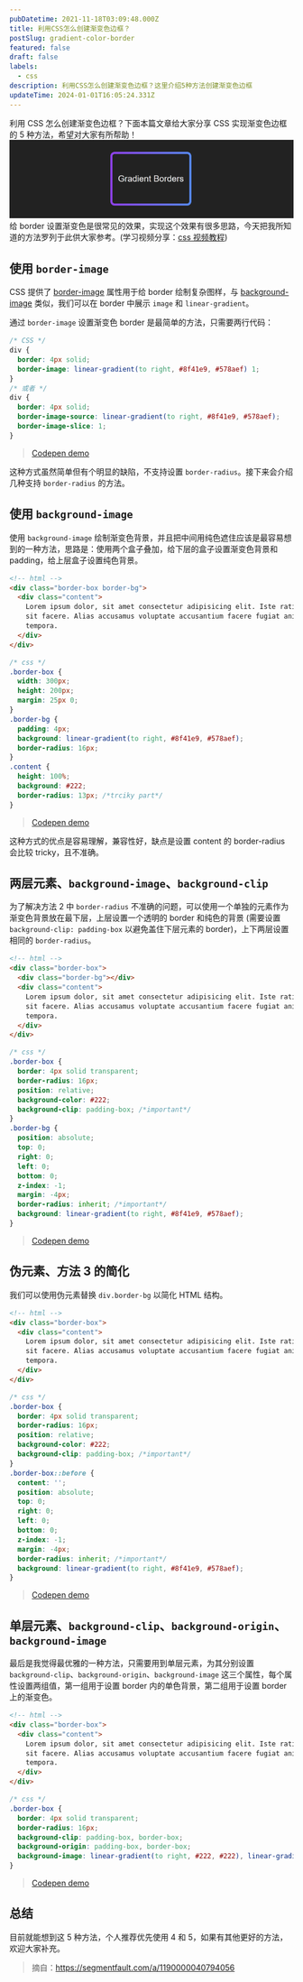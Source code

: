 ```yaml
---
pubDatetime: 2021-11-18T03:09:48.000Z
title: 利用CSS怎么创建渐变色边框？
postSlug: gradient-color-border
featured: false
draft: false
labels:
  - css
description: 利用CSS怎么创建渐变色边框？这里介绍5种方法创建渐变色边框
updateTime: 2024-01-01T16:05:24.331Z
---
```


利用 CSS 怎么创建渐变色边框？下面本篇文章给大家分享 CSS 实现渐变色边框的 5 种方法，希望对大家有所帮助！
![gradient-color-border](../../assets/images/gradient-color-border.png)
给 border 设置渐变色是很常见的效果，实现这个效果有很多思路，今天把我所知道的方法罗列于此供大家参考。(学习视频分享：[css 视频教程](https://www.php.cn/course/list/12.html))

## 使用 `border-image`

CSS 提供了 [border-image](https://developer.mozilla.org/en-US/docs/Web/CSS/border-image) 属性用于给 border 绘制复杂图样，与 [background-image](https://developer.mozilla.org/en-US/docs/Web/CSS/background-image) 类似，我们可以在 border 中展示 `image` 和 `linear-gradient`。

通过 `border-image` 设置渐变色 border 是最简单的方法，只需要两行代码：

```css
/* CSS */
div {
  border: 4px solid;
  border-image: linear-gradient(to right, #8f41e9, #578aef) 1;
}
/* 或者 */
div {
  border: 4px solid;
  border-image-source: linear-gradient(to right, #8f41e9, #578aef);
  border-image-slice: 1;
}
```

> [Codepen demo](https://codepen.io/mudontire/pen/xxLxeZw)

这种方式虽然简单但有个明显的缺陷，不支持设置 `border-radius`。接下来会介绍几种支持 `border-radius` 的方法。

## 使用 `background-image`

使用 `background-image` 绘制渐变色背景，并且把中间用纯色遮住应该是最容易想到的一种方法，思路是：使用两个盒子叠加，给下层的盒子设置渐变色背景和 padding，给上层盒子设置纯色背景。

```html
<!-- html -->
<div class="border-box border-bg">
  <div class="content">
    Lorem ipsum dolor, sit amet consectetur adipisicing elit. Iste ratione necessitatibus numquam sunt nihil quos saepe
    sit facere. Alias accusamus voluptate accusantium facere fugiat animi temporibus adipisci! Corporis, accusamus
    tempora.
  </div>
</div>
```

```css
/* css */
.border-box {
  width: 300px;
  height: 200px;
  margin: 25px 0;
}
.border-bg {
  padding: 4px;
  background: linear-gradient(to right, #8f41e9, #578aef);
  border-radius: 16px;
}
.content {
  height: 100%;
  background: #222;
  border-radius: 13px; /*trciky part*/
}
```

> [Codepen demo](https://codepen.io/mudontire/pen/ZEJEZoY)

这种方式的优点是容易理解，兼容性好，缺点是设置 content 的 border-radius 会比较 tricky，且不准确。

## 两层元素、`background-image`、`background-clip`

为了解决方法 2 中 `border-radius` 不准确的问题，可以使用一个单独的元素作为渐变色背景放在最下层，上层设置一个透明的 border 和纯色的背景 (需要设置 `background-clip: padding-box` 以避免盖住下层元素的 border)，上下两层设置相同的 `border-radius`。

```html
<!-- html -->
<div class="border-box">
  <div class="border-bg"></div>
  <div class="content">
    Lorem ipsum dolor, sit amet consectetur adipisicing elit. Iste ratione necessitatibus numquam sunt nihil quos saepe
    sit facere. Alias accusamus voluptate accusantium facere fugiat animi temporibus adipisci! Corporis, accusamus
    tempora.
  </div>
</div>
```

```css
/* css */
.border-box {
  border: 4px solid transparent;
  border-radius: 16px;
  position: relative;
  background-color: #222;
  background-clip: padding-box; /*important*/
}
.border-bg {
  position: absolute;
  top: 0;
  right: 0;
  left: 0;
  bottom: 0;
  z-index: -1;
  margin: -4px;
  border-radius: inherit; /*important*/
  background: linear-gradient(to right, #8f41e9, #578aef);
}
```

> [Codepen demo](https://codepen.io/mudontire/pen/yLoLrxL)

## 伪元素、方法 3 的简化

我们可以使用伪元素替换 `div.border-bg` 以简化 HTML 结构。

```html
<!-- html -->
<div class="border-box">
  <div class="content">
    Lorem ipsum dolor, sit amet consectetur adipisicing elit. Iste ratione necessitatibus numquam sunt nihil quos saepe
    sit facere. Alias accusamus voluptate accusantium facere fugiat animi temporibus adipisci! Corporis, accusamus
    tempora.
  </div>
</div>
```

```css
/* css */
.border-box {
  border: 4px solid transparent;
  border-radius: 16px;
  position: relative;
  background-color: #222;
  background-clip: padding-box; /*important*/
}
.border-box::before {
  content: '';
  position: absolute;
  top: 0;
  right: 0;
  left: 0;
  bottom: 0;
  z-index: -1;
  margin: -4px;
  border-radius: inherit; /*important*/
  background: linear-gradient(to right, #8f41e9, #578aef);
}
```

> [Codepen demo](https://codepen.io/mudontire/pen/JjyjVwN)

## 单层元素、`background-clip`、`background-origin`、`background-image`

最后是我觉得最优雅的一种方法，只需要用到单层元素，为其分别设置 `background-clip`、`background-origin`、`background-image` 这三个属性，每个属性设置两组值，第一组用于设置 border 内的单色背景，第二组用于设置 border 上的渐变色。

```html
<!-- html -->
<div class="border-box">
  <div class="content">
    Lorem ipsum dolor, sit amet consectetur adipisicing elit. Iste ratione necessitatibus numquam sunt nihil quos saepe
    sit facere. Alias accusamus voluptate accusantium facere fugiat animi temporibus adipisci! Corporis, accusamus
    tempora.
  </div>
</div>
```

```css
/* css */
.border-box {
  border: 4px solid transparent;
  border-radius: 16px;
  background-clip: padding-box, border-box;
  background-origin: padding-box, border-box;
  background-image: linear-gradient(to right, #222, #222), linear-gradient(90deg, #8f41e9, #578aef);
}
```

> [Codepen demo](https://codepen.io/mudontire/pen/wvqvZZO)

## 总结

目前就能想到这 5 种方法，个人推荐优先使用 4 和 5，如果有其他更好的方法，欢迎大家补充。

> 摘自：<https://segmentfault.com/a/1190000040794056>
